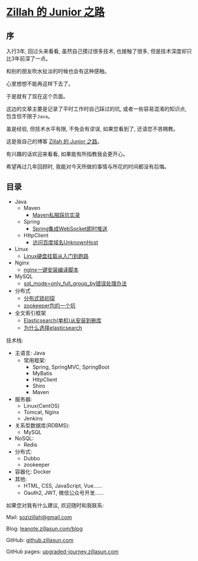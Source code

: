 # [Zillah 的 Junior 之路](http://leanote.zillasun.com/blog)


## 序


入行3年, 回过头来看看, 虽然自己摸过很多技术, 也接触了很多, 但是技术深度却只比3年前深了一点。


和别的朋友吹水扯淡的时候也会有这种感触。


心里想想不能再这样下去了。


于是就有了现在这个页面。


这边的文章主要是记录了平时工作时自己踩过的坑, 或者一些容易混淆的知识点, 包含但不限于`Java`。


虽是经验, 但技术水平有限, 不免会有谬误, 如果您看到了, 还请您不吝赐教。


这是我自己的博客 [Zillah 的 Junior 之路](http://leanote.zillasun.com/blog)。


有兴趣的话欢迎来看看, 如果能有所指教我会更开心。


希望再过几年回顾时, 我能对今天所做的事情与所花的时间都没有后悔。


## 目录


* Java
  * Maven
    * [Maven私服踩坑实录](Maven私服踩坑实录.md)
  * Spring
    * [Spring集成WebSocket即时推送](Spring集成WebSocket即时推送.md)
  * HttpClient
    * [访问百度域名UnknownHost](访问百度域名UnknownHost.md)
* Linux
  * [Linux硬盘挂载从入门到跑路](Linux硬盘挂载从入门到跑路.md)
* Nginx
  * [nginx一键安装编译脚本](nginx一键安装编译脚本.md)
* MySQL
  * [sql_mode=only_full_group_by错误处理办法](sql_mode=only_full_group_by错误处理办法.md)
* 分布式
  * [分布式锁初探](分布式锁初探.md)
  * [zookeeper包的一个坑](zookeeper包的一个坑.md)
* 全文索引框架
  * [Elasticsearch(单机)从安装到删库](Elasticsearch(单机)从安装到删库.md)
  * [为什么选择elasticsearch](为什么选择elasticsearch.md)


技术栈: 
* 主语言: Java
  * 常用框架:
    * Spring, SpringMVC, SpringBoot
    * MyBatis
    * HttpClient
    * Shiro
    * Maven
* 服务器: 
  * Linux(CentOS)
  * Tomcat, Nginx
  * Jenkins
* 关系型数据库(RDBMS):
  * MySQL
* NoSQL:
  * Redis
* 分布式:  
  * Dubbo
  * zookeeper
* 容器化: Docker
* 其他: 
  * HTML, CSS, JavaScript, Vue……
  * Oauth2, JWT, 微信公众号开发……


如果您对我有什么建议, 欢迎随时和我联系: 


Mail: [sozizillah@gmail.com](mailto:sozizillah@gmail.com)


Blog: [leanote.zillasun.com/blog](http://leanote.zillasun.com/blog)


GitHub: [github.zillasun.com](http://github.zillasun.com)


GitHub pages: [upgraded-journey.zillasun.com](http://upgraded-journey.zillasun.com)